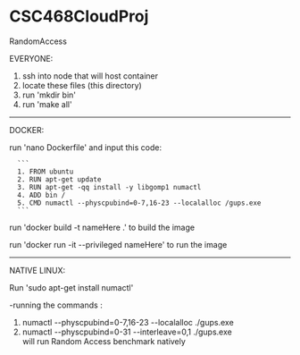 # CSC468CloudProj
RandomAccess

EVERYONE:
1. ssh into node that will host container
2. locate these files (this directory)
3. run 'mkdir bin'
4. run 'make all'
---------------------------------------------------------------------------------------------------------------------------------------------------------------------------
DOCKER:

 run 'nano Dockerfile' and input this code:
 
      ```
      1. FROM ubuntu
      2. RUN apt-get update
      3. RUN apt-get -qq install -y libgomp1 numactl
      4. ADD bin /
      5. CMD numactl --physcpubind=0-7,16-23 --localalloc /gups.exe
      ```
      
 run 'docker build -t nameHere .'  to build the image 
 
 run 'docker run -it --privileged nameHere' to run the image

---------------------------------------------------------------------------------------------------------------------------------------------------------------------------
NATIVE LINUX:

Run 'sudo apt-get install numactl'

-running the commands :  
1. numactl --physcpubind=0-7,16-23 --localalloc ./gups.exe 
2. numactl --physcpubind=0-31 --interleave=0,1 ./gups.exe   
will run Random Access benchmark natively
